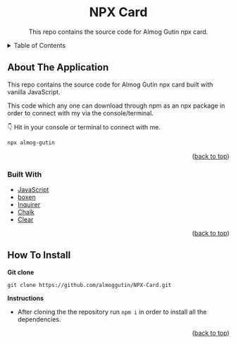 <div id="top"></div>

<h1 align="center">NPX Card</h1>

<div align="center">
  <p align="center">
    This repo contains the source code for Almog Gutin npx card. 
  </p>
</div>

<!-- TABLE OF CONTENTS -->

<details>
  <summary>Table of Contents</summary>
  <ol>
    <li>
      <a href="#about-the-application">About The Application</a>
      <ul>
        <li><a href="#built-with">Built With</a></li>
      </ul>
    </li>
    <li><a href="#how-to-install">How To Install</a></li>
  </ol>
</details>

<!-- ABOUT THE APPLICATION -->

## About The Application

This repo contains the source code for Almog Gutin npx card built with vanilla JavaScript.

This code which any one can download through npm as an npx package in order to connect with my via the console/terminal.

👇 Hit in your console or terminal to connect with me.

```bash
npx almog-gutin
```

<p align="right">(<a href="#top">back to top</a>)</p>

### Built With

-   [JavaScript](https://developer.mozilla.org/en-US/docs/Web/JavaScript)
-   [boxen](https://www.npmjs.com/package/boxen)
-   [Inquirer](https://www.npmjs.com/package/inquirer)
-   [Chalk](https://www.npmjs.com/package/chalk)
-   [Clear](https://www.npmjs.com/package/clear)

<p align="right">(<a href="#top">back to top</a>)</p>

<!-- INSTALLATION INSTRUCTIONS -->

## How To Install

**Git clone**

```
git clone https://github.com/almoggutin/NPX-Card.git
```

**Instructions**

-   After cloning the the repository run `npm i` in order to install all the dependencies.

<p align="right">(<a href="#top">back to top</a>)</p>
